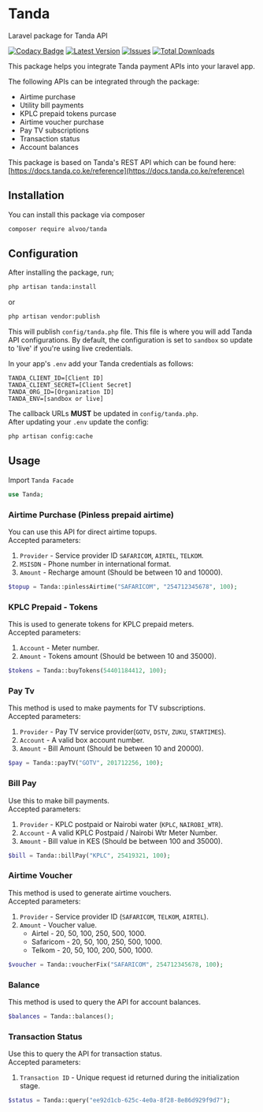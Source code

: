 # Tanda
Laravel package for Tanda API

[![Codacy Badge](https://app.codacy.com/project/badge/Grade/fc6d5c6826f14df481d8db85151994a2)](https://www.codacy.com/gh/alvinmurimi/Tanda/dashboard?utm_source=github.com&amp;utm_medium=referral&amp;utm_content=alvinmurimi/Tanda&amp;utm_campaign=Badge_Grade)
[![Latest Version](https://img.shields.io/github/release/alvinmurimi/tanda.svg?style=flat-square)](https://github.com/alvinmurimi/tanda/releases)
[![Issues](https://img.shields.io/github/issues/alvinmurimi/tanda.svg?style=flat-square)](https://github.com/alvinmurimi/tanda/issues)
[![Total Downloads](https://img.shields.io/packagist/dt/alvoo/tanda.svg?style=flat-square)](https://packagist.org/packages/alvoo/tanda)

This package helps you integrate Tanda payment APIs into your laravel app.

The following APIs can be integrated through the package:
  - Airtime purchase
  - Utility bill payments
  - KPLC prepaid tokens purcase
  - Airtime voucher purchase
  - Pay TV subscriptions
  - Transaction status
  - Account balances

This package is based on Tanda's REST API which can be found here: [https://docs.tanda.co.ke/reference](https://docs.tanda.co.ke/reference)

## Installation
You can install this package via composer

```sh
composer require alvoo/tanda
```

## Configuration
After installing the package, run;
```sh
php artisan tanda:install
```
or 

```sh
php artisan vendor:publish
```
This will publish `config/tanda.php` file.
This file is where you will add Tanda API configurations. By default, the configuration is set to `sandbox` so update to 'live' if you're using live credentials.

In your app's `.env` add your Tanda credentials as follows:

```
TANDA_CLIENT_ID=[Client ID]
TANDA_CLIENT_SECRET=[Client Secret]
TANDA_ORG_ID=[Organization ID]
TANDA_ENV=[sandbox or live]
```
The callback URLs **MUST** be updated in `config/tanda.php`.<br>
After updating your `.env` update the config:
```sh
php artisan config:cache
```

## Usage

Import `Tanda Facade`
```php
use Tanda;
```
### Airtime Purchase (Pinless prepaid airtime)
You can use this API for direct airtime topups.<br>
Accepted parameters:
1.  `Provider` - Service provider ID `SAFARICOM`, `AIRTEL`, `TELKOM`.
2.  `MSISDN` - Phone number in international format.
3.  `Amount` - Recharge amount (Should be between 10 and 10000).
```php
$topup = Tanda::pinlessAirtime("SAFARICOM", "254712345678", 100);
```
<!--If the request above is successful, a response similar to the one below is returned:
```json
{
  "id": "e57f4762-c58e-4a22-adc0-399fff308455",
  "status": "000001",
  "message": "Request received successfully.",
  "receiptNumber": null,
  "commandId": "TopupFlexi",
  "serviceProviderId": "SAFARICOM",
  "datetimeCreated": "2022-08-27 00:43:57.263 +0200",
  "datetimeLastModified": "2022-08-27 00:43:57.263 +0200",
  "datetimeCompleted": null,
  "requestParameters": [
    {
      "id": "accountNumber",
      "value": "254712345678",
      "label": "Phone No."
    },
    {
      "id": "amount",
      "value": "100",
      "label": "Amount"
    }
  ]
}
```-->

### KPLC Prepaid - Tokens
This is used to generate tokens for KPLC prepaid meters.<br>
Accepted parameters:
1.  `Account` - Meter number.
2.  `Amount` - Tokens amount (Should be between 10 and 35000).
```php
$tokens = Tanda::buyTokens(54401184412, 100);
```
<!--Upon successful request, a response similar to the one below is returned.
```json
{
  "id": "cb220e80-bbb7-492c-a410-ef565cbfc9b3",
  "status": "000001",
  "message": "Request received successfully.",
  "receiptNumber": null,
  "commandId": "VoucherFlexi",
  "serviceProviderId": "KPLC",
  "datetimeCreated": "2022-08-27 00:55:22.441 +0200",
  "datetimeLastModified": "2022-08-27 00:55:22.441 +0200",
  "datetimeCompleted": null,
  "requestParameters": [
    {
      "id": "accountNumber",
      "value": "54401184412",
      "label": "Bill Account Number"
    },
    {
      "id": "amount",
      "value": "100",
      "label": "Amount"
    }
  ]
}
```
If the transaction is a success, a reponse similar to the one below will be sent to your callback.
```json
{
  "status": "000000",
  "message": "Request processed successfully",
  "transactionId": "cb220e80-bbb7-492c-a410-ef565cbfc9b3",
  "receiptNumber": "013200724515613",
  "timestamp": "2020-07-24 10:12:32.459 +0000",
  "resultParameters": [
    {
    "id": "units",
    "value": "23.57",
    "label": "Number of Kplc Token Units"
    },
    {
    "id": "pin",
    "value": "1709 6835 2390 7654 1723",
    "label": "Kplc Prepaid Token"
    }
  ]
}
```-->
### Pay Tv
This method is used to make payments for TV subscriptions.<br>
Accepted parameters:
1.  `Provider` - Pay TV service provider(`GOTV`, `DSTV`, `ZUKU`, `STARTIMES`).
2.  `Account` - A valid box account number.
3.  `Amount` - Bill Amount (Should be between 10 and 20000).
```php
$pay = Tanda::payTV("GOTV", 201712256, 100);
```

### Bill Pay
Use this to make bill payments.<br>
Accepted parameters:
1.  `Provider` - KPLC postpaid or Nairobi water (`KPLC`, `NAIROBI_WTR`).
2.  `Account` - A valid KPLC Postpaid / Nairobi Wtr Meter Number.
3.  `Amount` - Bill value in KES (Should be between 100 and 35000).
```php
$bill = Tanda::billPay("KPLC", 25419321, 100);
```

### Airtime Voucher
This method is used to generate airtime vouchers.<br>
Accepted parameters:
1.  `Provider` - Service provider ID (`SAFARICOM`, `TELKOM`, `AIRTEL`).
3.  `Amount` - Voucher value.
    -  Airtel - 20, 50, 100, 250, 500, 1000.
    -  Safaricom - 20, 50, 100, 250, 500, 1000.
    -  Telkom - 20, 50, 100, 200, 500, 1000.
```php
$voucher = Tanda::voucherFix("SAFARICOM", 254712345678, 100);
```

### Balance
This method is used to query the API for account balances.<br>

```php
$balances = Tanda::balances();
```

### Transaction Status
Use this to query the API for transaction status.<br>
Accepted parameters:
1.  `Transaction ID` - Unique request id returned during the initialization stage.
```php
$status = Tanda::query("ee92d1cb-625c-4e0a-8f28-8e86d929f9d7");
```
